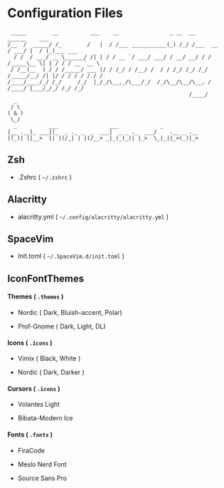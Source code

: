 # Configuration Files

```shell
 _____        __          ___    __                _ __  __             ______    ___         
/__  /  _____/ /_        /   |  / /___ ___________(_) /_/ /___  __     / ___/ |  / (_)___ ___ 
  / /  / ___/ __ \______/ /| | / / __ `/ ___/ ___/ / __/ __/ / / /_____\__ \| | / / / __ `__ \
 / /__(__  ) / / /_____/ ___ |/ / /_/ / /__/ /  / / /_/ /_/ /_/ /_____/__/ /| |/ / / / / / / /
/____/____/_/ /_/     /_/  |_/_/\__,_/\___/_/  /_/\__/\__/\__, /     /____/ |___/_/_/ /_/ /_/ 
                                                         /____/                               
  _  
 / \ 
( & )
 \_/
  _          ___                ___             _             
|__ .__|_ ___||_  _ ._ _  _  ___|  _ _ ._  ___/    .__ _ .__ 
|(_)| ||__>  || |(/_| | |(/__> _|_(_(_)| |_>  \_|_||_>(_)|_> 
```

## Zsh

- .Zshrc ( `~/.zshrc` )

## Alacritty

- alacritty.yml ( `~/.config/alacritty/alacritty.yml` )

## SpaceVim

- Init.toml ( `~/.SpaceVim.d/init.toml` )

## IconFontThemes

#### Themes ( `.themes` )

- Nordic ( Dark, Bluish-accent, Polar)

- Prof-Gnome ( Dark, Light, DL)

#### Icons ( `.icons` )

- Vimix ( Black, White )

- Nordic ( Dark, Darker )

#### Cursors ( `.icons` )

- Volantes Light

- Bibata-Modern Ice

#### Fonts ( `.fonts` )

- FiraCode

- Meslo Nerd Font

- Source Sans Pro
